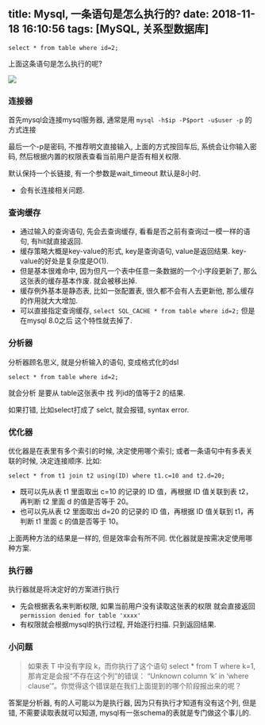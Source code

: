 title: Mysql, 一条语句是怎么执行的?
date: 2018-11-18 16:10:56
tags: [MySQL, 关系型数据库]
---

`select * from table where id=2;`

上面这条语句是怎么执行的呢?

![](https://static001.geekbang.org/resource/image/0d/d9/0d2070e8f84c4801adbfa03bda1f98d9.png)


### 连接器

首先mysql会连接mysql服务器, 通常是用 `mysql -h$ip -P$port -u$user -p` 的方式连接

最后一个-p是密码, 不推荐明文直接输入, 上面的方式按回车后, 系统会让你输入密码, 然后根据内置的权限表查看当前用户是否有相关权限.

默认保持一个长链接, 有一个参数是wait_timeout 默认是8小时.

- 会有长连接相关问题.

### 查询缓存

- 通过输入的查询语句, 先会去查询缓存, 看看是否之前有查询过一模一样的语句, 有hit就直接返回.
- 缓存策略大概是key-value的形式, key是查询语句, value是返回结果. key-value的好处是复杂度是O(1). 
- 但是基本很难命中, 因为但凡一个表中任意一条数据的一个小字段更新了, 那么这张表的缓存基本作废. 就会被移出掉.
- 缓存例外基本是静态表, 比如一张配置表, 很久都不会有人去更新他, 那么缓存的作用就大大增加.
- 可以直接指定查询缓存, `select SQL_CACHE * from table where id=2;` 但是在mysql 8.0之后 这个特性就去掉了.

### 分析器
分析器顾名思义, 就是分析输入的语句, 变成格式化的dsl

`select * from table where id=2;`

就会分析 是要从 table这张表中 找  列id的值等于2 的结果.

如果打错, 比如select打成了 selct, 就会报错, syntax error.

### 优化器

优化器是在表里有多个索引的时候, 决定使用哪个索引; 或者一条语句中有多表关联的时候, 决定连接顺序. 比如:

`select * from t1 join t2 using(ID) where t1.c=10 and t2.d=20;`

- 既可以先从表 t1 里面取出 c=10 的记录的 ID 值，再根据 ID 值关联到表 t2，再判断 t2 里面 d 的值是否等于 20。
- 也可以先从表 t2 里面取出 d=20 的记录的 ID 值，再根据 ID 值关联到 t1，再判断 t1 里面 c 的值是否等于 10。

上面两种方法的结果是一样的, 但是效率会有所不同. 优化器就是按需决定使用哪种方案.


### 执行器

执行器就是将决定好的方案进行执行
- 先会根据表名来判断权限, 如果当前用户没有读取这张表的权限 就会直接返回 `permission denied for table 'xxxx'`
- 有权限就会根据mysql的执行过程, 开始逐行扫描. 只到返回结果.


### 小问题

> 如果表 T 中没有字段 k，而你执行了这个语句 select * from T where k=1, 那肯定是会报“不存在这个列”的错误： “Unknown column ‘k’ in ‘where clause’”。你觉得这个错误是在我们上面提到的哪个阶段报出来的呢？


答案是分析器, 有的人可能以为是执行器, 因为只有执行才知道有没有这个列, 但是错, 不需要读取表就可以知道, mysql有一张schema的表就是专门做这个事儿的. 
